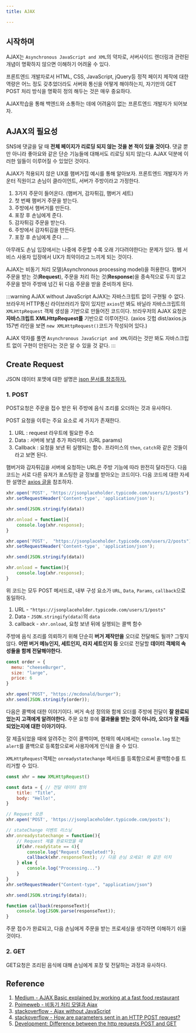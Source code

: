 ```yaml
---
title: AJAX

---
```

## 시작하며

AJAX는 `Asynchronous JavaScript and XML`의 약자로, 서버사이드 렌더링과 관련된 개념이 명확하지 않으면 이해하기 어려울 수 있다.

프론트엔드 개발자로서 HTML, CSS, JavaScript, jQuery등 정적 페이지 제작에 대한 역량은 어느 정도 갖추었더라도 서버와 통신을 어떻게 해야하는지, 자기만의 GET POST 처리 방식을 명확히 정의 해두는 것은 매우 중요하다.

AJAX학습을 통해 백엔드와 소통하는 데에 어려움이 없는 프론트엔드 개발자가 되어보자.

## AJAX의 필요성

SNS에 댓글을 달 때 **전체 페이지가 리로딩 되지 않는 것을 본 적이 있을 것이다.** 댓글 뿐만 아니라 좋아요와 같은 단순 기능들에 대해서도 리로딩 되지 않는다. AJAX 덕분에 이러한 일들이 이루어질 수 있었던 것이다.

AJAX가 적용되지 않은 UX를 햄버거집 예시를 통해 알아보자. 프론트엔드 개발자가 카운터 직원이고 손님이 클라이언트, 서버가 주방이라고 가정한다.

1. 3가지 주문이 들어온다. (햄버거, 감자튀김, 햄버거 세트)
2. 첫 번째 햄버거 주문을 받는다.
3. 주방에서 햄버거를 만든다.
4. 포장 후 손님에게 준다.
5. 감자튀김 주문을 받는다.
6. 주방에서 감자튀김을 만든다.
7. 포장 후 손님에게 준다 ....

아무래도 손님 입장에서는 나중에 주문할 수록 오래 기다려야한다는 문제가 있다. 웹 서비스 사용자 입장에서 UX가 최악이라고 느끼게 되는 것이다.

AJAX는 비동기 처리 모델(Asynchronous processing model)을 허용한다. 햄버거 주문을 받는 것(**Request**), 주문을 처리 하는 것(**Response**)을 종속적으로 두지 않고 주문을 받아 주방에 넘긴 뒤 다음 주문을 받을 준비하게 된다.

:::warning AJAX without JavaScript
AJAX는 자바스크립트 없이 구현될 수 없다. 브라우저 HTTP통신 라이브러리가 많이 있지만 `axios`만 봐도 바닐라 자바스크립트의 `XMLHttpRequest` 객체 생성을 기반으로 만들어진 코드이다. 브라우저의 AJAX 요청은 **자바스크립트 XMLHttpRequest를** 기반으로 이루어진다. (axios 깃헙 dist/axios.js 157번 라인을 보면 `new XMLHttpRequest()`코드가 작성되어 있다.)

AJAX 약자를 풀면 `Asynchronous JavaScript and XML`이라는 것만 봐도 자바스크립트 없이 구현이 안된다는 것은 알 수 있을 것 같다.
:::

## Create Request

JSON 데이터 포맷에 대한 설명은 [json 문서를 참조하자.](./json.md)

### 1. POST

POST요청은 주문을 접수 받은 뒤 주방에 음식 조리를 오더하는 것과 유사하다.

POST 요청을 이루는 주요 요소로 세 가지가 존재한다.

1. URL : request 라우트에 필요한 주소
2. Data : 서버에 보낼 추가 파라미터. (URL params)
3. Callback : 요청을 보낸 뒤 실행되는 함수. 프라미스의 `then`, `catch`와 같은 것들이라고 보면 된다.

햄버거와 감자튀김을 서버에 요청하는 URL은 주방 기능에 따라 완전히 달라진다. 다음 코드는 서로 다른 유저가 포스팅한 글 정보를 받아오는 코드이다. 다음 코드에 대한 자세한 설명은 [axios 글을](./axios.md) 참조하자.

```javascript
xhr.open('POST', "https://jsonplaceholder.typicode.com/users/1/posts");
xhr.setRequestHeader('Content-type', 'application/json');

xhr.send(JSON.stringify(data))

xhr.onload = function(){
    console.log(xhr.response);
}
```

```javascript
xhr.open('POST',  "https://jsonplaceholder.typicode.com/users/2/posts")
xhr.setRequestHeader('Content-type', 'application/json');

xhr.send(JSON.stringify(data))

xhr.onload = function(){
    console.log(xhr.response);
}
```

위 코드는 모두 POST 메서드로, 내부 구성 요소가 `URL`, `Data`, `Params`, `callback`으로 동일하다.

1. URL - `"https://jsonplaceholder.typicode.com/users/1/posts"`
2. Data - `JSON.stringify(data)`의 `data`
3. callback - `xhr.onload`, 요청 보낸 뒤에 실행되는 콜백 함수

주방에 음식 조리를 의뢰하기 위해 단순히 **버거 제작만을** 오더로 전달해도 될까? 그렇지 않다. **어떤 버거 메뉴인지, 세트인지, 라지 세트인지 등** 오더로 전달할 **데이터 객체의 속성들을 함께 전달해야한다.**

```javascript
const order = {
  menu: "cheeseBurger",
  size: "large",
  price: 6
}

xhr.open("POST", "https://mcdonald/burger");
xhr.send(JSON.stringify(order));
```

다음은 콜백에 대한 이야기이다. 버거 속성 정의와 함께 오더를 주방에 전달이 **잘 완료되었는지 고객에게 알려야한다.** 주문 요청 후에 **결과물을 받는 것이 아니라, 오더가 잘 제출되었는지에 대한 이야기이다.**

잘 제출되었을 때에 알려주는 것이 콜백이며, 현재의 예시에서는 `console.log` 또는 `alert`를 콜백으로 등록함으로써 사용자에게 인식을 줄 수 있다.

`XMLHttpRequest`객체는 `onreadystatechange` 메서드를 등록함으로써 콜백함수를 트리거할 수 있다.

```javascript
const xhr = new XMLHttpRequest()

const data = { // 전달 데이터 정의
    title: "Title",
    body: "Hello!",
}

// Request 오픈
xhr.open('POST', 'https://jsonplaceholder.typicode.com/posts'); 

// stateChange 이벤트 리스닝
xhr.onreadystatechange = function(){
    // Request 제출 완료되었을 때
    if(xhr.readyState == 4){
        console.log("Request Completed!");
        callback(xhr.responseText); // 다음 손님 오세요! 와 같은 이치
    } else {
        console.log("Processing...")
    }
}
xhr.setRequestHeader("Content-type", "application/json")

xhr.send(JSON.stringify(data));

function callback(responseText){
    console.log(JSON.parse(responseText));
}
```

주문 접수가 완료되고, 다음 손님에게 주문을 받는 프로세싱을 생각하면 이해하기 쉬울 것이다.

### 2. GET

GET요청은 조리된 음식에 대해 손님에게 포장 및 전달하는 과정과 유사하다.

## Reference

1. [Medium - AJAX Basic explained by working at a fast food restaurant](https://medium.com/free-code-camp/ajax-basics-explained-by-working-at-a-fast-food-restaurant-88d95f5fcb7a)
2. [Poimeweb - 비동기 처리 모델과 Ajax](https://poiemaweb.com/js-ajax)
3. [stackoverflow - Ajax without JavaScript](https://stackoverflow.com/q/2386602)
4. [stackoverflow - How are parameters sent in an HTTP POST request?](https://stackoverflow.com/questions/14551194/how-are-parameters-sent-in-an-http-post-request)
5. [Development: Difference between the http requests POST and GET](https://lazaroibanez.com/difference-between-the-http-requests-post-and-get-3b4ed40164c1)